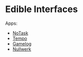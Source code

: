# Edible Interfaces

Apps:

+ [NoTask](https://notask.edibleinterfaces.com)
+ [Tempo](https://tempo.edibleinterfaces.com)
+ [Gamelog](https://gamelog.edibleinterfaces.com)
+ [Nullwerk](https://nullwerk.edibleinterfaces.com)
